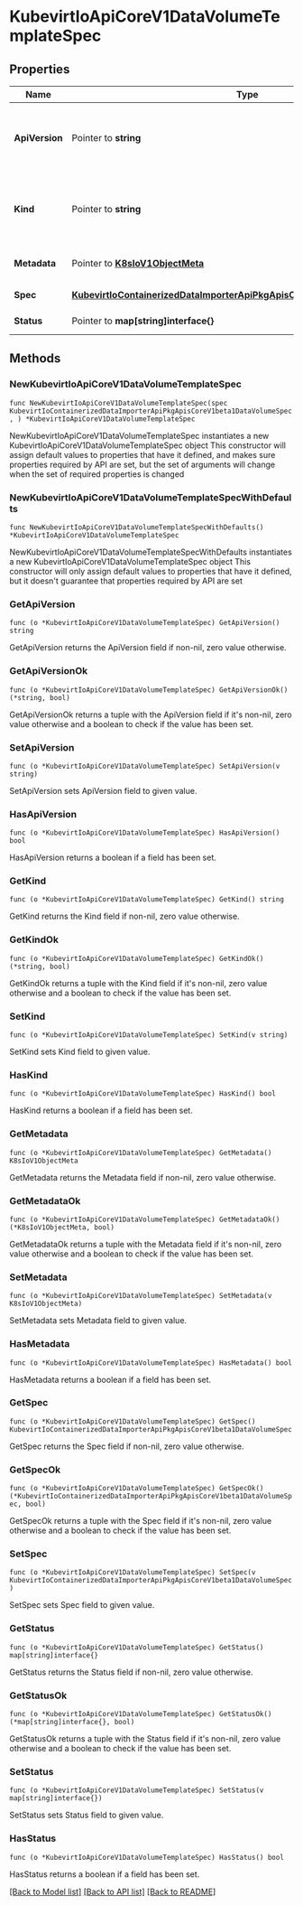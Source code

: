 # KubevirtIoApiCoreV1DataVolumeTemplateSpec

## Properties

Name | Type | Description | Notes
------------ | ------------- | ------------- | -------------
**ApiVersion** | Pointer to **string** | APIVersion defines the versioned schema of this representation of an object. Servers should convert recognized schemas to the latest internal value, and may reject unrecognized values. More info: https://git.k8s.io/community/contributors/devel/sig-architecture/api-conventions.md#resources | [optional] 
**Kind** | Pointer to **string** | Kind is a string value representing the REST resource this object represents. Servers may infer this from the endpoint the client submits requests to. Cannot be updated. In CamelCase. More info: https://git.k8s.io/community/contributors/devel/sig-architecture/api-conventions.md#types-kinds | [optional] 
**Metadata** | Pointer to [**K8sIoV1ObjectMeta**](K8sIoV1ObjectMeta.md) |  | [optional] [default to {}]
**Spec** | [**KubevirtIoContainerizedDataImporterApiPkgApisCoreV1beta1DataVolumeSpec**](KubevirtIoContainerizedDataImporterApiPkgApisCoreV1beta1DataVolumeSpec.md) | DataVolumeSpec contains the DataVolume specification. | [default to {}]
**Status** | Pointer to **map[string]interface{}** | DataVolumeTemplateDummyStatus is here simply for backwards compatibility with a previous API. | [optional] 

## Methods

### NewKubevirtIoApiCoreV1DataVolumeTemplateSpec

`func NewKubevirtIoApiCoreV1DataVolumeTemplateSpec(spec KubevirtIoContainerizedDataImporterApiPkgApisCoreV1beta1DataVolumeSpec, ) *KubevirtIoApiCoreV1DataVolumeTemplateSpec`

NewKubevirtIoApiCoreV1DataVolumeTemplateSpec instantiates a new KubevirtIoApiCoreV1DataVolumeTemplateSpec object
This constructor will assign default values to properties that have it defined,
and makes sure properties required by API are set, but the set of arguments
will change when the set of required properties is changed

### NewKubevirtIoApiCoreV1DataVolumeTemplateSpecWithDefaults

`func NewKubevirtIoApiCoreV1DataVolumeTemplateSpecWithDefaults() *KubevirtIoApiCoreV1DataVolumeTemplateSpec`

NewKubevirtIoApiCoreV1DataVolumeTemplateSpecWithDefaults instantiates a new KubevirtIoApiCoreV1DataVolumeTemplateSpec object
This constructor will only assign default values to properties that have it defined,
but it doesn't guarantee that properties required by API are set

### GetApiVersion

`func (o *KubevirtIoApiCoreV1DataVolumeTemplateSpec) GetApiVersion() string`

GetApiVersion returns the ApiVersion field if non-nil, zero value otherwise.

### GetApiVersionOk

`func (o *KubevirtIoApiCoreV1DataVolumeTemplateSpec) GetApiVersionOk() (*string, bool)`

GetApiVersionOk returns a tuple with the ApiVersion field if it's non-nil, zero value otherwise
and a boolean to check if the value has been set.

### SetApiVersion

`func (o *KubevirtIoApiCoreV1DataVolumeTemplateSpec) SetApiVersion(v string)`

SetApiVersion sets ApiVersion field to given value.

### HasApiVersion

`func (o *KubevirtIoApiCoreV1DataVolumeTemplateSpec) HasApiVersion() bool`

HasApiVersion returns a boolean if a field has been set.

### GetKind

`func (o *KubevirtIoApiCoreV1DataVolumeTemplateSpec) GetKind() string`

GetKind returns the Kind field if non-nil, zero value otherwise.

### GetKindOk

`func (o *KubevirtIoApiCoreV1DataVolumeTemplateSpec) GetKindOk() (*string, bool)`

GetKindOk returns a tuple with the Kind field if it's non-nil, zero value otherwise
and a boolean to check if the value has been set.

### SetKind

`func (o *KubevirtIoApiCoreV1DataVolumeTemplateSpec) SetKind(v string)`

SetKind sets Kind field to given value.

### HasKind

`func (o *KubevirtIoApiCoreV1DataVolumeTemplateSpec) HasKind() bool`

HasKind returns a boolean if a field has been set.

### GetMetadata

`func (o *KubevirtIoApiCoreV1DataVolumeTemplateSpec) GetMetadata() K8sIoV1ObjectMeta`

GetMetadata returns the Metadata field if non-nil, zero value otherwise.

### GetMetadataOk

`func (o *KubevirtIoApiCoreV1DataVolumeTemplateSpec) GetMetadataOk() (*K8sIoV1ObjectMeta, bool)`

GetMetadataOk returns a tuple with the Metadata field if it's non-nil, zero value otherwise
and a boolean to check if the value has been set.

### SetMetadata

`func (o *KubevirtIoApiCoreV1DataVolumeTemplateSpec) SetMetadata(v K8sIoV1ObjectMeta)`

SetMetadata sets Metadata field to given value.

### HasMetadata

`func (o *KubevirtIoApiCoreV1DataVolumeTemplateSpec) HasMetadata() bool`

HasMetadata returns a boolean if a field has been set.

### GetSpec

`func (o *KubevirtIoApiCoreV1DataVolumeTemplateSpec) GetSpec() KubevirtIoContainerizedDataImporterApiPkgApisCoreV1beta1DataVolumeSpec`

GetSpec returns the Spec field if non-nil, zero value otherwise.

### GetSpecOk

`func (o *KubevirtIoApiCoreV1DataVolumeTemplateSpec) GetSpecOk() (*KubevirtIoContainerizedDataImporterApiPkgApisCoreV1beta1DataVolumeSpec, bool)`

GetSpecOk returns a tuple with the Spec field if it's non-nil, zero value otherwise
and a boolean to check if the value has been set.

### SetSpec

`func (o *KubevirtIoApiCoreV1DataVolumeTemplateSpec) SetSpec(v KubevirtIoContainerizedDataImporterApiPkgApisCoreV1beta1DataVolumeSpec)`

SetSpec sets Spec field to given value.


### GetStatus

`func (o *KubevirtIoApiCoreV1DataVolumeTemplateSpec) GetStatus() map[string]interface{}`

GetStatus returns the Status field if non-nil, zero value otherwise.

### GetStatusOk

`func (o *KubevirtIoApiCoreV1DataVolumeTemplateSpec) GetStatusOk() (*map[string]interface{}, bool)`

GetStatusOk returns a tuple with the Status field if it's non-nil, zero value otherwise
and a boolean to check if the value has been set.

### SetStatus

`func (o *KubevirtIoApiCoreV1DataVolumeTemplateSpec) SetStatus(v map[string]interface{})`

SetStatus sets Status field to given value.

### HasStatus

`func (o *KubevirtIoApiCoreV1DataVolumeTemplateSpec) HasStatus() bool`

HasStatus returns a boolean if a field has been set.


[[Back to Model list]](../README.md#documentation-for-models) [[Back to API list]](../README.md#documentation-for-api-endpoints) [[Back to README]](../README.md)


